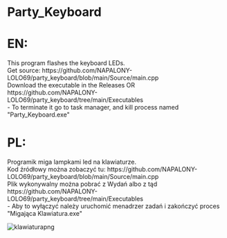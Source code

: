 # Party_Keyboard
<h1>EN:</h1>  
This program flashes the keyboard LEDs.<br/>
Get source: https://github.com/NAPALONY-LOLO69/party_keyboard/blob/main/Source/main.cpp<br/>
Download the executable in the Releases OR https://github.com/NAPALONY-LOLO69/party_keyboard/tree/main/Executables<br/>
  - To terminate it go to task manager, and kill process named "Party_Keyboard.exe"    
<h1>PL:</h1>
Programik miga lampkami led na klawiaturze.<br/>
Kod źródłowy można zobaczyć tu: https://github.com/NAPALONY-LOLO69/party_keyboard/blob/main/Source/main.cpp<br/>
Plik wykonywalny można pobrać z Wydań albo z tąd https://github.com/NAPALONY-LOLO69/party_keyboard/tree/main/Executables<br/>
 - Aby to wyłączyć należy uruchomić menadrzer zadań i zakończyć proces "Migająca Klawiatura.exe"<br/>

![klawiaturapng](https://user-images.githubusercontent.com/87476330/163206995-e18a2128-9112-436f-8037-a32497034e30.png)
